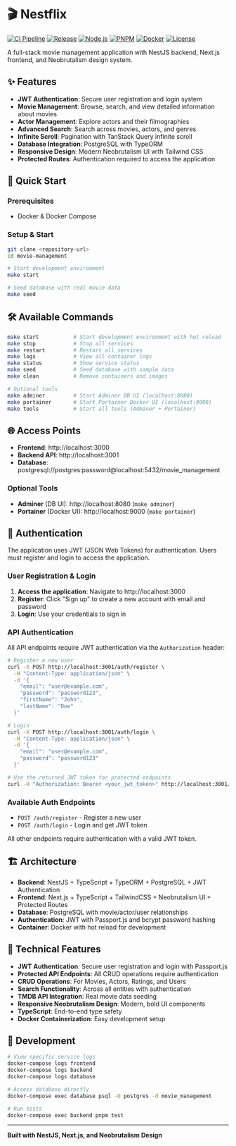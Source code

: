 # 🎬 Nestflix

[![CI Pipeline](https://github.com/tmn/movie-management/actions/workflows/ci.yml/badge.svg)](https://github.com/tmn/movie-management/actions/workflows/ci.yml)
[![Release](https://github.com/tmn/movie-management/actions/workflows/release.yml/badge.svg)](https://github.com/tmn/movie-management/actions/workflows/release.yml)
[![Node.js](https://img.shields.io/badge/Node.js-20-green.svg)](https://nodejs.org/)
[![PNPM](https://img.shields.io/badge/PNPM-8.6.10-orange.svg)](https://pnpm.io/)
[![Docker](https://img.shields.io/badge/Docker-compose-blue.svg)](https://docker.com/)
[![License](https://img.shields.io/badge/License-Private-red.svg)](#)

A full-stack movie management application with NestJS backend, Next.js frontend, and Neobrutalism design system.

## ✨ Features

- **JWT Authentication**: Secure user registration and login system
- **Movie Management**: Browse, search, and view detailed information about movies
- **Actor Management**: Explore actors and their filmographies
- **Advanced Search**: Search across movies, actors, and genres
- **Infinite Scroll**: Pagination with TanStack Query infinite scroll
- **Database Integration**: PostgreSQL with TypeORM
- **Responsive Design**: Modern Neobrutalism UI with Tailwind CSS
- **Protected Routes**: Authentication required to access the application

## 🚀 Quick Start

### Prerequisites

- Docker & Docker Compose

### Setup & Start

```bash
git clone <repository-url>
cd movie-management

# Start development environment
make start

# Seed database with real movie data
make seed
```

## 🛠️ Available Commands

```bash
make start           # Start development environment with hot reload
make stop            # Stop all services
make restart         # Restart all services
make logs            # View all container logs
make status          # Show service status
make seed            # Seed database with sample data
make clean           # Remove containers and images

# Optional tools
make adminer         # Start Adminer DB UI (localhost:8080)
make portainer       # Start Portainer Docker UI (localhost:9000)
make tools           # Start all tools (Adminer + Portainer)
```

## 🌐 Access Points

- **Frontend**: http://localhost:3000
- **Backend API**: http://localhost:3001
- **Database**: postgresql://postgres:password@localhost:5432/movie_management

### Optional Tools

- **Adminer** (DB UI): http://localhost:8080 (`make adminer`)
- **Portainer** (Docker UI): http://localhost:9000 (`make portainer`)

## 🔐 Authentication

The application uses JWT (JSON Web Tokens) for authentication. Users must register and login to access the application.

### User Registration & Login

1. **Access the application**: Navigate to http://localhost:3000
2. **Register**: Click "Sign up" to create a new account with email and password
3. **Login**: Use your credentials to sign in

### API Authentication

All API endpoints require JWT authentication via the `Authorization` header:

```bash
# Register a new user
curl -X POST http://localhost:3001/auth/register \
  -H "Content-Type: application/json" \
  -d '{
    "email": "user@example.com",
    "password": "password123",
    "firstName": "John",
    "lastName": "Doe"
  }'

# Login
curl -X POST http://localhost:3001/auth/login \
  -H "Content-Type: application/json" \
  -d '{
    "email": "user@example.com",
    "password": "password123"
  }'

# Use the returned JWT token for protected endpoints
curl -H "Authorization: Bearer <your_jwt_token>" http://localhost:3001/movies
```

### Available Auth Endpoints

- `POST /auth/register` - Register a new user
- `POST /auth/login` - Login and get JWT token

All other endpoints require authentication with a valid JWT token.

## 🏗️ Architecture

- **Backend**: NestJS + TypeScript + TypeORM + PostgreSQL + JWT Authentication
- **Frontend**: Next.js + TypeScript + TailwindCSS + Neobrutalism UI + Protected Routes
- **Database**: PostgreSQL with movie/actor/user relationships
- **Authentication**: JWT with Passport.js and bcrypt password hashing
- **Container**: Docker with hot reload for development

## 🎨 Technical Features

- **JWT Authentication**: Secure user registration and login with Passport.js
- **Protected API Endpoints**: All CRUD operations require authentication
- **CRUD Operations**: For Movies, Actors, Ratings, and Users
- **Search Functionality**: Across all entities with authentication
- **TMDB API Integration**: Real movie data seeding
- **Responsive Neobrutalism Design**: Modern, bold UI components
- **TypeScript**: End-to-end type safety
- **Docker Containerization**: Easy development setup

## 🔧 Development

```bash
# View specific service logs
docker-compose logs frontend
docker-compose logs backend
docker-compose logs database

# Access database directly
docker-compose exec database psql -U postgres -d movie_management

# Run tests
docker-compose exec backend pnpm test
```

---

**Built with NestJS, Next.js, and Neobrutalism Design**
